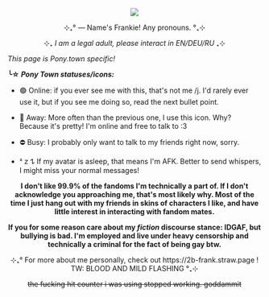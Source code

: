 <p align="center"> <img src="https://media.tenor.com/fd9lBXWj-i0AAAAj/postal2-sign-my-petition.gif"/> </p>
<p style=""></p>
<div class="sc-1ye87qi-0 bCBphS"><p align="center">⊹₊° ― Name's Frankie! Any pronouns. °₊⊹</p> 
<div class="sc-1ye87qi-0 bCBphS"><p align="center">⊹₊ <em>I am a legal adult, please interact in EN/DEU/RU</em> ₊⊹</p>
<p style=""><em>This page is Pony.town specific!</em></p>
<p style=""></p><p style=""><strong><span>╰☆</span> <em>Pony Town statuses/icons:</em></strong></p>
<ul><li><p style="">🟢 Online: if you ever see me with this, that's not me /j. I'd rarely ever use it, but if you see me doing so, read the next bullet point. </p></li>
<li><p style="">🌙 Away: More often than the previous one, I use this icon. Why? Because it's pretty! I'm online and free to talk to :3 </p></li>
<li><p style="">⛔ Busy: I probably only want to talk to my friends right now, sorry.</p></li>
<li><p style=""><span>ᶻ 𝗓 𐰁</span> If my avatar is asleep, that means I'm AFK. Better to send whispers, I might miss your normal messages!</p><p style=""></p></li></ul>
  <p style=""></p>
  <p align="center"><strong>I don't like 99.9% of the fandoms I'm technically a part of. If I don't acknowledge you approaching me, that's most likely why. Most of the time I just hang out with my friends in skins of characters I like, and have little interest in interacting with fandom mates.</strong></p>
  <p align="center"><strong>If you for some reason care about my <em>fiction</em> discourse stance: IDGAF, but bullying is bad. I'm employed and live under heavy censorship and technically a criminal for the fact of being gay btw.</strong></p>
<p style=""></p>
<p align="center">⊹₊° For more about me personally, check out https://2b-frank.straw.page ! TW: BLOOD AND MILD FLASHING °₊⊹</p></div>
<p align="center"><s>the fucking hit counter i was using stopped working. goddammit</s></p></div>
